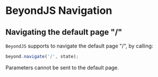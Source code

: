 # BeyondJS Navigation

## Navigating the default page "/"
`BeyondJS` supports to navigate the default page "/", by calling:
```javascript
beyond.navigate('/', state);
```

Parameters cannot be sent to the default page.

